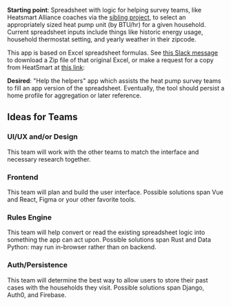 **Starting point**: Spreadsheet with logic for helping survey teams, like Heatsmart Alliance coaches via the [sibling project](https://github.com/codeforboston/urban-league-heat-pump-accelerator), to select an appropriately sized heat pump unit (by BTU/hr) for a given household. Current spreadsheet inputs include things like historic energy usage, household thermostat setting, and yearly weather in their zipcode.

This app is based on Excel spreadsheet formulas. See [this Slack message](https://cfb-public.slack.com/archives/C0563F96JSG/p1684285954706029) to download a Zip file of that original Excel, or make a request for a copy from HeatSmart at [this link](https://heatsmartalliance.org/coaching-tools/heat-load-analysis/):

**Desired**: "Help the helpers" app which assists the heat pump survey teams to fill an app version of the spreadsheet. Eventually, the tool should persist a home profile for aggregation or later reference.

## Ideas for Teams


### UI/UX and/or Design
This team will work with the other teams to match the interface and necessary research together.

### Frontend

This team will plan and build the user interface. Possible solutions span Vue and React, Figma or your other favorite tools. 

### Rules Engine 
This team will help convert or read the existing spreadsheet logic into something the app can act upon. Possible solutions span Rust and Data Python: may run in-browser rather than on backend.

### Auth/Persistence

This team will determine the best way to allow users to store their past cases with the households they visit. Possible solutions span Django, Auth0, and Firebase.

